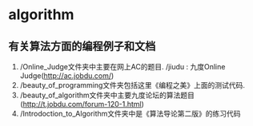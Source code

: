 algorithm
=========

有关算法方面的编程例子和文档
--------------------------------

1. /Online_Judge文件夹中主要在网上AC的题目.
		/jiudu : 九度Online Judge(http://ac.jobdu.com/)	
2. /beauty_of_programming文件夹包括这里《编程之美》上面的测试代码.
3. /beauty_of_algorithm文件夹中主要九度论坛的算法题目(http://t.jobdu.com/forum-120-1.html)
4. /Introdoction_to_Algorithm文件夹中是《算法导论第二版》的练习代码
